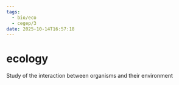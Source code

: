 ```yaml
---
tags:
  - bio/eco
  - cegep/3
date: 2025-10-14T16:57:18
---
```


# ecology

Study of the interaction between organisms and their environment